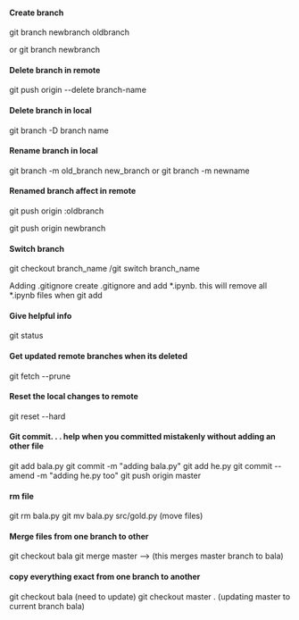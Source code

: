 #### Create branch
git branch newbranch oldbranch

or git branch newbranch


#### Delete branch in remote
git push origin --delete branch-name

#### Delete branch in local
git branch -D branch name

#### Rename branch in local
git branch -m old_branch new_branch
or
git branch -m newname

#### Renamed branch affect in remote
git push origin :oldbranch

git push origin newbranch

#### Switch branch
git checkout branch_name /git switch branch_name


Adding .gitignore
create .gitignore and add *.ipynb. this will remove all *.ipynb files when git add

#### Give helpful info
git status

#### Get updated remote branches when its deleted
git fetch --prune

#### Reset the local changes to remote
git reset --hard <sha>

#### Git commit. . . help when you committed mistakenly without adding an other file
git add bala.py
git commit -m "adding bala.py"
git add he.py
git commit --amend -m "adding he.py too"
git push origin master

#### rm file
git rm bala.py
git mv bala.py src/gold.py (move files)

#### Merge files from one branch to other
git checkout bala
git merge master    --> (this merges master branch to bala)

#### copy everything exact from one branch to another
git checkout bala (need to update)
git checkout master . (updating master to current branch bala)
